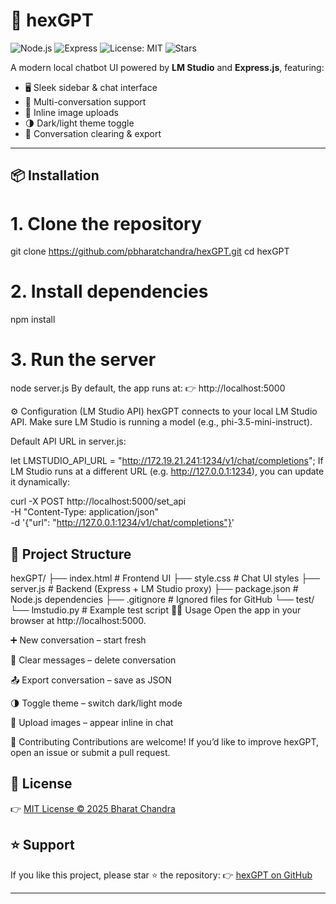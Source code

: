 # 🚀 hexGPT

![Node.js](https://img.shields.io/badge/Node.js-18+-green?logo=node.js)
![Express](https://img.shields.io/badge/Express.js-black?logo=express)
![License: MIT](https://img.shields.io/badge/License-MIT-blue.svg)
![Stars](https://img.shields.io/github/stars/pbharatchandra/hexGPT?style=social)

A modern local chatbot UI powered by **LM Studio** and **Express.js**, featuring:
- 🖥️ Sleek sidebar & chat interface  
- 💬 Multi-conversation support  
- 📎 Inline image uploads  
- 🌗 Dark/light theme toggle  
- 🧹 Conversation clearing & export  

---

## 📦 Installation
# 1. Clone the repository
git clone https://github.com/pbharatchandra/hexGPT.git
cd hexGPT

# 2. Install dependencies
npm install

# 3. Run the server
node server.js
By default, the app runs at:
👉 http://localhost:5000

⚙️ Configuration (LM Studio API)
hexGPT connects to your local LM Studio API.
Make sure LM Studio is running a model (e.g., phi-3.5-mini-instruct).

Default API URL in server.js:

let LMSTUDIO_API_URL = "http://172.19.21.241:1234/v1/chat/completions";
If LM Studio runs at a different URL (e.g. http://127.0.0.1:1234), you can update it dynamically:

curl -X POST http://localhost:5000/set_api \
  -H "Content-Type: application/json" \
  -d '{"url": "http://127.0.0.1:1234/v1/chat/completions"}'
  
📂 Project Structure
---
hexGPT/
├── index.html       # Frontend UI
├── style.css        # Chat UI styles
├── server.js        # Backend (Express + LM Studio proxy)
├── package.json     # Node.js dependencies
├── .gitignore       # Ignored files for GitHub
└── test/
    └── lmstudio.py  # Example test script
🧑‍💻 Usage
Open the app in your browser at http://localhost:5000.

➕ New conversation – start fresh

🧹 Clear messages – delete conversation

📤 Export conversation – save as JSON

🌗 Toggle theme – switch dark/light mode

📎 Upload images – appear inline in chat

🤝 Contributing
Contributions are welcome!
If you’d like to improve hexGPT, open an issue or submit a pull request.

📜 License
---
👉 [MIT License © 2025 Bharat Chandra ](https://github.com/pbharatchandra)

⭐ Support
---
If you like this project, please star ⭐ the repository:
👉 [hexGPT on GitHub](https://github.com/pbharatchandra/hexGPT)

---
```bash
